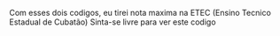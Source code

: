Com esses dois codigos, eu tirei nota maxima na ETEC (Ensino Tecnico Estadual de Cubatão) Sinta-se livre para ver este codigo
